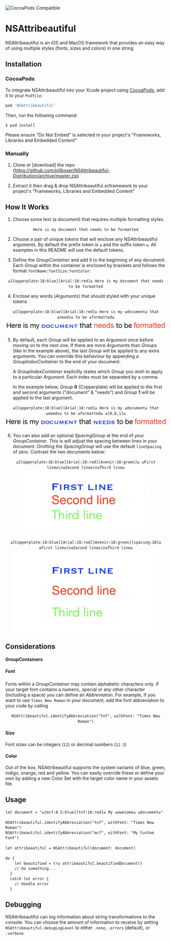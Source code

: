 ![CocoaPods Compatible](https://img.shields.io/cocoapods/v/NSAttribeautiful.svg)

# NSAttribeautiful

NSAttribeautiful is an iOS and MacOS framework that provides an easy way of using multiple styles (fonts, sizes and colors) in one string

## Installation

### CocoaPods

To integrate NSAttribeautiful into your Xcode project using [CocoaPods](https://cocoapods.org), add it to your `Podfile`:

```ruby
pod 'NSAttribeautiful'
```

Then, run the following command:

```bash
$ pod install
```

Please ensure "Do Not Embed" is selected in your project's "Frameworks, Libraries and Embedded Content"

### Manually

1. Clone or [download] the repo (https://github.com/pillboxer/NSAttribeautiful-Distribution/archive/master.zip)

2. Extract it then drag & drop NSAttribeautiful.xcframework to your project's "Frameworks, Libraries and Embedded Content"


## How It Works

1. Choose some text (a _document_) that requires multiple formatting styles.

<p align="center"><code>Here is my document that needs to be formatted</code></p>

2. Choose a pair of unique _tokens_ that will enclose any NSAttribeautiful arguments. By default the prefix token is `≤` and the suffix token `≥`. All examples in this README will use the default tokens.

3. Define the _GroupContainer_ and add it to the beginning of any document. Each _Group_ within the container is enclosed by brackets and follows the format `fontName:fontSize:fontColor`:

<p align="center"><code>≤[Copperplate:18:blue][Arial:18:red]≥ Here is my document that needs to be formatted</code></p>

4. Enclose any words (_Arguments_) that should styled with your unique tokens 

<p align="center">
  <code>≤[Copperplate:18:blue][Arial:18:red]≥ Here is my ≤document≥ that ≤needs≥ to be ≤formatted≥</code>
  <img src="/Assets/formatted0.png" />
</p>

5. By default, each _Group_ will be applied to an _Argument_ once before moving on to the next one. If there are more _Arguments_ than _Groups_ (like in the example above), the last _Group_ will be applied to any extra arguments. You can override this behaviour by appending a _GroupIndexContainer_ to the end of your document.<p>A _GroupIndexContainer_ explicitly states which _Group_ you wish to apply to a particular _Argument_. Each index must be separated by a comma.</p><p>In the example below, _Group_ **0** (Copperplate) will be applied to the first and second arguments ("document" & "needs") and _Group_ **1** will be applied to the last argument.</p>

<p align="center">
  <code>≤[Copperplate:18:blue][Arial:18:red]≥ Here is my ≤document≥ that ≤needs≥ to be ≤formatted≥ ≤[0,0,1]≥</code>
  <img src="/Assets/formatted1.png"/>
</p>

6. You can also add an optional _SpacingGroup_ at the end of your _GroupContainer_. This is will adjust the spacing between lines in your document. Omitting the _SpacingGroup_ will use the default `lineSpacing` of zero. Contrast the two documents below:

  <p align="center">
  <code>≤[Copperplate:18:blue][Arial:18:red][Avenir:18:green]≥ ≤First line≥\n≤Second line≥\n≤Third line≥</code>
  <img src="/Assets/formatted2.png"/>
  </p>

  <p align="center">
   <code>≤[Copperplate:18:blue][Arial:18:red][Avenir:18:green][spacing:10]≥ ≤First line≥\n≤Second line≥\n≤Third line≥</code>
  <img src="/Assets/formatted3.png" />
  </p>

## Considerations

#### GroupContainers

##### Font
Fonts within a _GroupContainer_ may contain alphabetic characters only. If your target font contains a numeric, special or any other character (including a space) you can define an _Abbreviation_. For example, if you want to use `Times New Roman` in your document, add the font abbreviation to your code by calling 

<p align="center">
  <code>NSAttribeautiful.identifyAbbreviation("tnf", withFont: "Times New Roman")</code>
</p>

#### Size
Font sizes can be integers (`12`) or decimal numbers (`12.3`)

#### Color
Out of the box, NSAttribeautiful supports the system variants of blue, green, indigo, orange, red and yellow. You can easily override these or define your own by adding a new Color Set with the target color name in your assets file.

## Usage
<pre><code>let document = "≤[mcf:8.5:blue][tnf:18:red]≥ My ≤awesome≥ ≤document≥"

NSAttribeautiful.identifyAbbreviation("tnf", withFont: "Times New Roman")
NSAttribeautiful.identifyAbbreviation("mcf", withFont: "My Custom Font")

let attribeautiful = NSAttribeautiful(document: document)

do {
    let beautified = try attribeautiful.beautifiedDocument()
    // Do something...
  }
  catch let error {
    // Handle error
  }</code></pre>

## Debugging

NSAttribeautiful can log information about string transformations to the console. You can choose the amount of information to receive by setting  `NSAttribeautiful.debugLogLevel` to either `.none`, `.errors` (default), or `.verbose`
